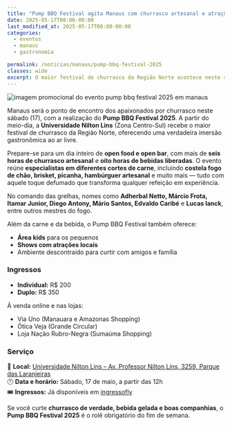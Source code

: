 ```yaml
---
title: "Pump BBQ Festival agita Manaus com churrasco artesanal e atrações para toda a família"
date: 2025-05-17T00:00-00:00
last_modified_at: 2025-05-17T00:00-00:00
categories:
  - eventos
  - manaus
  - gastronomia

permalink: /noticias/manaus/pump-bbq-festival-2025
classes: wide
excerpt: O maior festival de churrasco da Região Norte acontece neste sábado (17) em Manaus, com open food, música ao vivo, área kids e atrações gastronômicas imperdíveis.
---
```

![imagem promocional do evento pump bbq festival 2025 em manaus](https://ingressofly.com/images/imagens-site/67d82852c2ac9.jpg)


Manaus será o ponto de encontro dos apaixonados por churrasco neste sábado (17), com a realização do **Pump BBQ Festival 2025**. A partir do meio-dia, a **Universidade Nilton Lins** (Zona Centro-Sul) recebe o maior festival de churrasco da Região Norte, oferecendo uma verdadeira imersão gastronômica ao ar livre.

Prepare-se para um dia inteiro de **open food e open bar**, com mais de **seis horas de churrasco artesanal** e **oito horas de bebidas liberadas**. O evento reúne **especialistas em diferentes cortes de carne**, incluindo **costela fogo de chão, brisket, picanha, hambúrguer artesanal** e muito mais — tudo com aquele toque defumado que transforma qualquer refeição em experiência.

No comando das grelhas, nomes como **Adherbal Netto, Márcio Frota, Itamar Junior, Diego Antony, Mário Santos, Edvaldo Caribé** e **Lucas Ianck**, entre outros mestres do fogo.

Além da carne e da bebida, o Pump BBQ Festival também oferece:
- **Área kids** para os pequenos
- **Shows com atrações locais**
- Ambiente descontraído para curtir com amigos e família

### Ingressos
- **Individual:** R$ 200  
- **Duplo:** R$ 350  

À venda online e nas lojas:
- Via Uno (Manauara e Amazonas Shopping)  
- Ótica Veja (Grande Circular)  
- Loja Nação Rubro-Negra (Sumaúma Shopping)

### Serviço
📍 **Local:** [Universidade Nilton Lins – Av. Professor Nilton Lins, 3259, Parque das Laranjeiras](https://g.co/kgs/Et1wbDX)  
🕛 **Data e horário:** Sábado, 17 de maio, a partir das 12h  
🎟️ **Ingressos:** Já disponíveis em [ingressofly](https://ingressofly.com/comprar/2388/pump-bbq-festival)

Se você curte **churrasco de verdade, bebida gelada e boas companhias**, o **Pump BBQ Festival 2025** é o rolê obrigatório do fim de semana.

